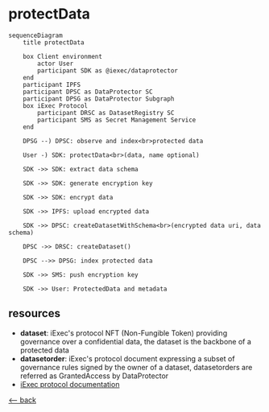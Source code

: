 # protectData

```mermaid
sequenceDiagram
    title protectData

    box Client environment
        actor User
        participant SDK as @iexec/dataprotector
    end
    participant IPFS
    participant DPSC as DataProtector SC
    participant DPSG as DataProtector Subgraph
    box iExec Protocol
        participant DRSC as DatasetRegistry SC
        participant SMS as Secret Management Service
    end

    DPSG --) DPSC: observe and index<br>protected data

    User -) SDK: protectData<br>(data, name optional)

    SDK ->> SDK: extract data schema

    SDK ->> SDK: generate encryption key

    SDK ->> SDK: encrypt data

    SDK ->> IPFS: upload encrypted data

    SDK ->> DPSC: createDatasetWithSchema<br>(encrypted data uri, data schema)

    DPSC ->> DRSC: createDataset()

    DPSC -->> DPSG: index protected data

    SDK ->> SMS: push encryption key

    SDK ->> User: ProtectedData and metadata
```

## resources

- **dataset**: iExec's protocol NFT (Non-Fungible Token) providing governance over a confidential data, the dataset is the backbone of a protected data
- **datasetorder**: iExec's protocol document expressing a subset of governance rules signed by the owner of a dataset, datasetorders are referred as GrantedAccess by DataProtector
- [iExec protocol documentation](https://protocol.docs.iex.ec)

[<-- back](../index.md)
